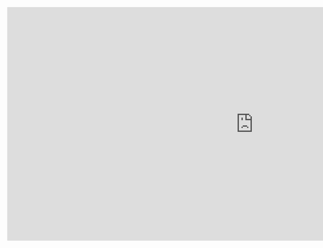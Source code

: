 <iframe title="Sales Visualization" width="1140" height="541.25" src="https://app.powerbi.com/reportEmbed?reportId=2eddc2f5-4bf7-4711-8eaf-39cd96e4ec48&autoAuth=true&ctid=d175679b-acd3-4644-be82-af041982977a" frameborder="0" allowFullScreen="true"></iframe>
